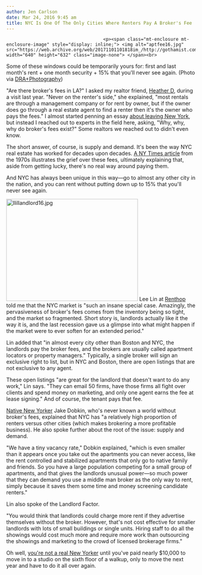 ```yaml
---
author: Jen Carlson
date: Mar 24, 2016 9:45 am
title: NYC Is One Of The Only Cities Where Renters Pay A Broker's Fee
---
```


	
										<p><span class="mt-enclosure mt-enclosure-image" style="display: inline;"> <img alt="aptfee16.jpg" src="https://web.archive.org/web/20171101101818im_/http://gothamist.com/attachments/arts_jen/aptfee16.jpg" width="640" height="632" class="image-none"> </span><br>
<span class="photo_caption">Some of these windows could be temporarily yours for: first and last month&apos;s rent + one month security + 15% that you&apos;ll never see again. (Photo via <a href="https://web.archive.org/web/20171101101818/https://www.flickr.com/photos/dandirtyape/3653299256">DRA+Photography</a>)</span></p>

<p>&quot;Are there broker&apos;s fees in LA?&quot; I asked my realtor friend, <a href="https://web.archive.org/web/20171101101818/http://www.thegoodlifela.com/">Heather D</a>, during a visit last year. &quot;Never on the renter&apos;s side,&quot; she explained, &quot;most rentals are through a management company or for rent by owner, but if the owner does go through a real estate agent to find a renter then it&apos;s the owner who pays the fees.&quot; I almost started penning an essay <a href="https://web.archive.org/web/20171101101818/http://gothamist.com/2014/12/30/the_best_times_people_said_goodbye.php">about leaving New York</a>, but instead I reached out to experts in the field here, asking, &quot;Why, why, why do broker&apos;s fees exist?&quot; Some realtors we reached out to didn&apos;t even know.</p>

<p>The short answer, of course, is supply and demand. It&apos;s been the way NYC real estate has worked for decades upon decades. <a href="https://web.archive.org/web/20171101101818/http://query.nytimes.com/mem/archive/pdf?res=940CE3DE1738E23ABC4E53DFBE66838C679EDE">A NY Times article</a> from the 1970s illustrates the grief over these fees, ultimately explaining that, aside from getting lucky, there&apos;s no real way around paying them. </p>

<p>And NYC has always been unique in this way&#x2014;go to almost any other city in the nation, and you can rent without putting down up to 15% that you&apos;ll never see again.</p>

<p><span class="mt-enclosure mt-enclosure-image" style="display: inline;"> <img alt="llillandlord16.jpg" src="https://web.archive.org/web/20171101101818im_/http://gothamist.com/attachments/arts_jen/llillandlord16.jpg" width="350" height="272" class="image-right"> </span>Lee Lin at <a href="https://web.archive.org/web/20171101101818/http://renthop.com/">Renthop</a> told me that the NYC market is &quot;such an insane special case. Amazingly, the pervasiveness of broker&apos;s fees comes from the inventory being so tight, and the market so fragmented. Short story is, landlords actually like it the way it is, and the last recession gave us a glimpse into what might happen if the market were to ever soften for an extended period.&quot;</p>

<p>Lin added that &quot;in almost every city other than Boston and NYC, the landlords pay the broker fees, and the brokers are usually called apartment locators or property managers.&quot; Typically, a single broker will sign an exclusive right to list, but in NYC and Boston, there are open listings that are not exclusive to any agent.</p>

<p>These open listings &quot;are great for the landlord that doesn&apos;t want to do any work,&quot; Lin says. &quot;They can email 50 firms, have those firms all fight over clients and spend money on marketing, and only one agent earns the fee at lease signing.&quot; And of course, the tenant pays that fee.</p>

<p><a href="https://web.archive.org/web/20171101101818/http://gothamist.com/tags/askanativenewyorker">Native New Yorker</a> Jake Dobkin, who&apos;s never known a world without broker&apos;s fees, explained that NYC has &quot;a relatively high proportion of renters versus other cities (which makes brokering a more profitable business). He also spoke further about the root of the issue: supply and demand. </p>

<p>&quot;We have a tiny vacancy rate,&quot; Dobkin explained, &quot;which is even smaller than it appears once you take out the apartments you can never access, like the rent controlled and stabilized apartments that only go to native family and friends. So you have a large population competing for a small group of apartments, and that gives the landlords unusual power&#x2014;so much power that they can demand you use a middle man broker as the only way to rent, simply because it saves them some time and money screening candidate renters.&quot;</p>

<p>Lin also spoke of the Landlord Factor. </p>

<p>&quot;You would think that landlords could charge more rent if they advertise themselves without the broker. However, that&apos;s not cost effective for smaller landlords with lots of small buildings or single units. Hiring staff to do all the showings would cost much more and require more work than outsourcing the showings and marketing to the crowd of licensed brokerage firms.&quot;</p>

<p>Oh well, <a href="https://web.archive.org/web/20171101101818/http://gothamist.com/2016/02/08/what_is_a_real_new_yorker.php">you&apos;re not a real New Yorker</a> until you&apos;ve paid nearly $10,000 to move in to a studio on the sixth floor of a walkup, only to move the next year and have to do it all over again.</p>					
										
									
				